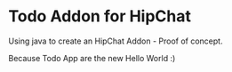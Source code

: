 # Todo Addon for HipChat
Using java to create an HipChat Addon - Proof of concept.

Because Todo App are the new Hello World :)
